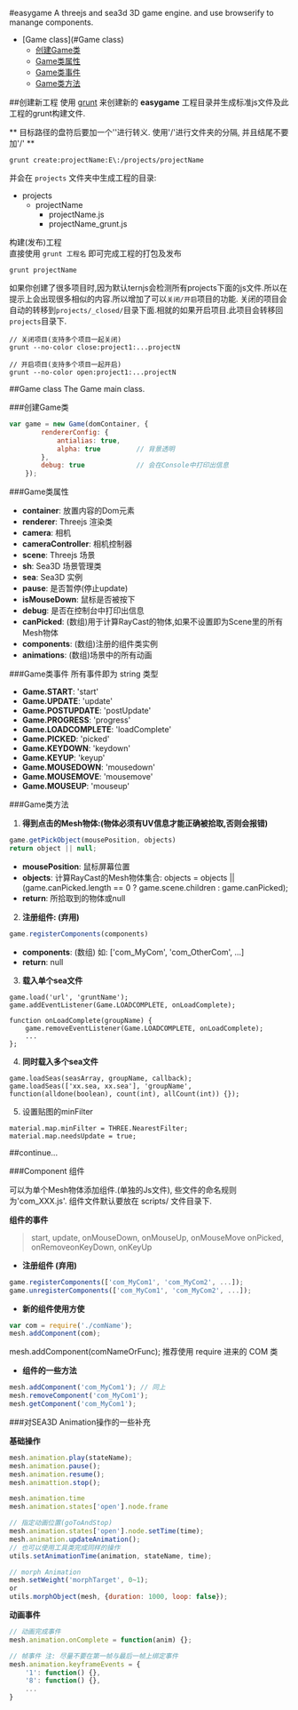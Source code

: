#easygame
A threejs and sea3d 3D game engine. and use browserify to manange components.

* [Game class](#Game class)
	- [创建Game类](#创建Game类)
	- [Game类属性](#Game类属性)
	- [Game类事件](#Game类事件)
	- [Game类方法](#Game类方法)

##创建新工程
使用 [grunt](http://www.gruntjs.net/) 来创建新的 **easygame** 工程目录并生成标准js文件及此工程的grunt构建文件.

** 目标路径的盘符后要加一个'\'进行转义. 使用'/'进行文件夹的分隔, 并且结尾不要加'/' **
```
grunt create:projectName:E\:/projects/projectName
```

并会在 `projects` 文件夹中生成工程的目录:  

- projects
	- projectName
		- projectName.js
		- projectName_grunt.js

构建(发布)工程  
直接使用 `grunt 工程名` 即可完成工程的打包及发布
```
grunt projectName
```

如果你创建了很多项目时,因为默认ternjs会检测所有projects下面的js文件.所以在提示上会出现很多相似的内容.所以增加了可以`关闭/开启`项目的功能. 关闭的项目会自动的转移到`projects/_closed/`目录下面.相就的如果开启项目.此项目会转移回`projects`目录下.

```
// 关闭项目(支持多个项目一起关闭)
grunt --no-color close:project1:...projectN

// 开启项目(支持多个项目一起开启)
grunt --no-color open:project1:...projectN
```

##Game class
The Game main class.

###创建Game类

``` javascript
var game = new Game(domContainer, {
		rendererConfig: {
			antialias: true,	
			alpha: true			// 背景透明
		},
		debug: true				// 会在Console中打印出信息
	});
```

###Game类属性
* **container**:		放置内容的Dom元素
* **renderer**: 		Threejs 渲染类
* **camera**:			相机
* **cameraController**:	相机控制器
* **scene**: 			Threejs 场景
* **sh**:				Sea3D 场景管理类
* **sea**:				Sea3D 实例
* **pause**: 			是否暂停(停止update)
* **isMouseDown**:		鼠标是否被按下
* **debug**:			是否在控制台中打印出信息
* **canPicked**: 		(数组)用于计算RayCast的物体,如果不设置即为Scene里的所有Mesh物体
* **components**:		(数组)注册的组件类实例
* **animations**:		(数组)场景中的所有动画

###Game类事件
所有事件即为 string 类型  

* **Game.START**:        'start'  
* **Game.UPDATE**:       'update'  
* **Game.POSTUPDATE**:   'postUpdate'  
* **Game.PROGRESS**:     'progress'  
* **Game.LOADCOMPLETE**: 'loadComplete'  
* **Game.PICKED**:       'picked'  
* **Game.KEYDOWN**:      'keydown'  
* **Game.KEYUP**:        'keyup'  
* **Game.MOUSEDOWN**:    'mousedown'  
* **Game.MOUSEMOVE**:    'mousemove'  
* **Game.MOUSEUP**:      'mouseup'  

###Game类方法
1. **得到点击的Mesh物体:(物体必须有UV信息才能正确被拾取,否则会报错)**
``` javascript
game.getPickObject(mousePosition, objects)
return object || null;
```

 * **mousePosition**:	鼠标屏幕位置
 * **objects**: 		 	计算RayCast的Mesh物体集合: 		objects = objects || (game.canPicked.length == 0 ? game.scene.children : game.canPicked);
 * **return**:			所拾取到的物体或null  

2. **注册组件: (弃用)**
``` javascript
game.registerComponents(components)
```

* __components__: (数组) 如: ['com_MyCom', 'com_OtherCom', ...]
* __return__: null

3. **载入单个sea文件**
```
game.load('url', 'gruntName');
game.addEventListener(Game.LOADCOMPLETE, onLoadComplete);

function onLoadComplete(groupName) {
	game.removeEventListener(Game.LOADCOMPLETE, onLoadComplete);
	...
};
```

4. **同时载入多个sea文件**
```
game.loadSeas(seasArray, groupName, callback);
game.loadSeas(['xx.sea, xx.sea'], 'groupName', function(alldone(boolean), count(int), allCount(int)) {});
```

5. 设置贴图的minFilter
```
material.map.minFilter = THREE.NearestFilter;
material.map.needsUpdate = true;
```
##continue...

###Component 组件

可以为单个Mesh物体添加组件.(单独的Js文件), 些文件的命名规则为'com_XXX.js'. 组件文件默认要放在 scripts/ 文件目录下.

**组件的事件**
>start, update, onMouseDown, onMouseUp, onMouseMove
onPicked, onRemoveonKeyDown, onKeyUp

* **注册组件 (弃用)**
```javascript
game.registerComponents(['com_MyCom1', 'com_MyCom2', ...]);
game.unregisterComponents(['com_MyCom1', 'com_MyCom2', ...]);
```

* **新的组件使用方使**
```javascript
var com = require('./comName');
mesh.addComponent(com);
```

mesh.addComponent(comNameOrFunc); 推荐使用 require 进来的 COM 类
* **组件的一些方法**
```javascript
mesh.addComponent('com_MyCom1'); // 同上
mesh.removeComponent('com_MyCom1');
mesh.getComponent('com_MyCom1');
```

###对SEA3D Animation操作的一些补充

**基础操作**

```javascript
mesh.animation.play(stateName);
mesh.animation.pause();
mesh.animation.resume();
mesh.animattion.stop();

mesh.animation.time
mesh.animation.states['open'].node.frame

// 指定动画位置(goToAndStop)
mesh.animation.states['open'].node.setTime(time);
mesh.animation.updateAnimation();
// 也可以使用工具类完成同样的操作
utils.setAnimationTime(animation, stateName, time);

// morph Animation
mesh.setWeight('morphTarget', 0~1);
or
utils.morphObject(mesh, {duration: 1000, loop: false});
```

**动画事件**

```javascript
// 动画完成事件
mesh.animation.onComplete = function(anim) {};

// 帧事件 注: 尽量不要在第一帧与最后一帧上绑定事件
mesh.animation.keyframeEvents = {
	'1': function() {},
	'8': function() {},
	...
}
```

